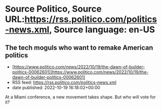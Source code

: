 # Source Politico, Source URL:https://rss.politico.com/politics-news.xml, Source language: en-US

## The tech moguls who want to remake American politics
 - [https://www.politico.com/news/2022/10/19/the-dawn-of-builder-politics-00062601](https://www.politico.com/news/2022/10/19/the-dawn-of-builder-politics-00062601)
 - RSS feed: https://rss.politico.com/politics-news.xml
 - date published: 2022-10-19 16:18:02+00:00

At a Miami conference, a new movement takes shape. But who will vote for it?
